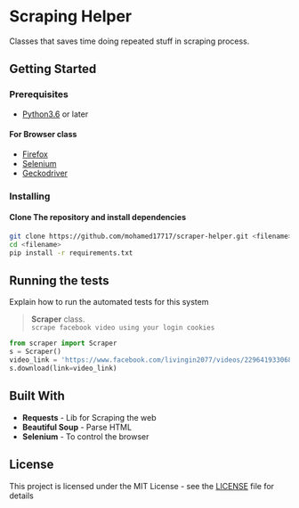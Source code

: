 # Scraping Helper

Classes that saves time doing repeated stuff in scraping process.

## Getting Started

### Prerequisites

- [Python3.6](https://www.python.org/downloads/) or later

#### For Browser class

- [Firefox](https://www.mozilla.org/en-US/firefox/)
- [Selenium](https://pypi.org/project/selenium/)
- [Geckodriver](https://github.com/mozilla/geckodriver/releases)

### Installing

#### Clone The repository and install dependencies

``` bash
git clone https://github.com/mohamed17717/scraper-helper.git <filename>
cd <filename>
pip install -r requirements.txt
```

## Running the tests

Explain how to run the automated tests for this system

> **Scraper** class.\
> `scrape facebook video using your login cookies`

```python
from scraper import Scraper
s = Scraper()
video_link = 'https://www.facebook.com/livingin2077/videos/2296419330686852/'
s.download(link=video_link)
```

## Built With

- **Requests** - Lib for Scraping the web
- **Beautiful Soup** - Parse HTML
- **Selenium** - To control the browser

## License

This project is licensed under the MIT License - see the [LICENSE](LICENSE) file for details
